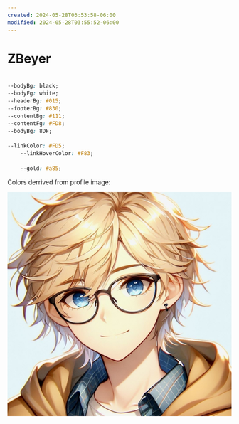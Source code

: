 ```yaml
---
created: 2024-05-28T03:53:58-06:00
modified: 2024-05-28T03:55:52-06:00
---
```


# ZBeyer

```css

--bodyBg: black;
--bodyFg: white;
--headerBg: #015;
--footerBg: #830;
--contentBg: #111; 
--contentFg: #FD8;
--bodyBg: 8DF;

--linkColor: #FD5;
	--linkHoverColor: #F83;

	--gold: #a85;

```

Colors derrived from profile image: 

![Image](./a5602bcecf4c24ddbcd31d8f4bdbef81.jpg)
